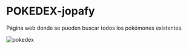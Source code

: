# POKEDEX-jopafy
Página web donde se pueden buscar todos los pokémones existentes.

![pokedex](https://user-images.githubusercontent.com/32284126/37982206-563fe7d2-31c6-11e8-9e84-380eaab2f05b.png)
